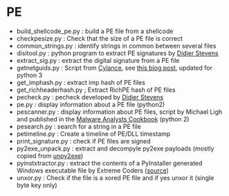 # PE

* build_shellcode_pe.py : build a PE file from a shellcode
* checkpesize.py : Check that the size of a PE file is correct
* common_strings.py : identify strings in common between several files
* disitool.py : python program to extract PE signatures by [Didier Stevens](https://blog.didierstevens.com/programs/disitool/)
* extract_sig.py : extract the digital signature from a PE file
* getnetguids.py : Script from [Cylance](https://github.com/cylance/GetNETGUIDs/blob/master/getnetguids.py), see [this blog post](https://medium.com/@seifreed/hunting-net-malware-40235e11dc05), updated for python 3
* get_imphash.py : extract imp hash of PE files
* get_richheaderhash.py ; Extract RichPE hash of PE files
* pecheck.py : pecheck developed by [Didier Stevens](https://blog.didierstevens.com/)
* pe.py : display information about a PE file (python2)
* pescanner.py : display information about PE files, script by Michael Ligh and published in the [Malware Analysts Cookbook](https://www.amazon.fr/Malware-Analysts-Cookbook-DVD-Techniques/dp/0470613033) (python 2)
* pesearch.py : search for a string in a PE file
* petimeline.py : Create a timeline of PE/DLL timestamp
* print_signature.py : check if PE files are signed
* py2exe_unpack.py : extract and decompyle py2exe payloads (mostly copied from [unpy2exe](https://github.com/matiasb/unpy2exe))
* pyinstxtractor.py : extract the contents of a PyInstaller generated Windows executable file by Extreme Coders ([source](https://sourceforge.net/projects/pyinstallerextractor/))
* unxor.py : Check if the file is a xored PE file and if yes unxor it (single byte key only)
